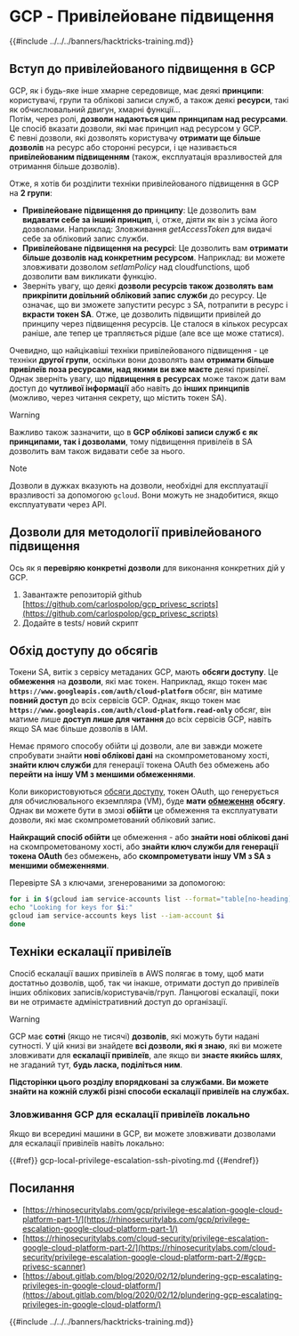 # GCP - Привілейоване підвищення

{{#include ../../../banners/hacktricks-training.md}}

## Вступ до привілейованого підвищення в GCP <a href="#introduction-to-gcp-privilege-escalation" id="introduction-to-gcp-privilege-escalation"></a>

GCP, як і будь-яке інше хмарне середовище, має деякі **принципи**: користувачі, групи та облікові записи служб, а також деякі **ресурси**, такі як обчислювальний двигун, хмарні функції…\
Потім, через ролі, **дозволи надаються цим принципам над ресурсами**. Це спосіб вказати дозволи, які має принцип над ресурсом у GCP.\
Є певні дозволи, які дозволять користувачу **отримати ще більше дозволів** на ресурс або сторонні ресурси, і це називається **привілейованим підвищенням** (також, експлуатація вразливостей для отримання більше дозволів).

Отже, я хотів би розділити техніки привілейованого підвищення в GCP на **2 групи**:

- **Привілейоване підвищення до принципу**: Це дозволить вам **видавати себе за інший принцип**, і, отже, діяти як він з усіма його дозволами. Наприклад: Зловживання _getAccessToken_ для видачі себе за обліковий запис служби.
- **Привілейоване підвищення на ресурсі**: Це дозволить вам **отримати більше дозволів над конкретним ресурсом**. Наприклад: ви можете зловживати дозволом _setIamPolicy_ над cloudfunctions, щоб дозволити вам викликати функцію.
- Зверніть увагу, що деякі **дозволи ресурсів також дозволять вам прикріпити довільний обліковий запис служби** до ресурсу. Це означає, що ви зможете запустити ресурс з SA, потрапити в ресурс і **вкрасти токен SA**. Отже, це дозволить підвищити привілей до принципу через підвищення ресурсів. Це сталося в кількох ресурсах раніше, але тепер це трапляється рідше (але все ще може статися).

Очевидно, що найцікавіші техніки привілейованого підвищення - це техніки **другої групи**, оскільки вони дозволять вам **отримати більше привілеїв поза ресурсами, над якими ви вже маєте** деякі привілеї. Однак зверніть увагу, що **підвищення в ресурсах** може також дати вам доступ до **чутливої інформації** або навіть до **інших принципів** (можливо, через читання секрету, що містить токен SA).

> [!WARNING]
> Важливо також зазначити, що в **GCP облікові записи служб є як принципами, так і дозволами**, тому підвищення привілеїв в SA дозволить вам також видавати себе за нього.

> [!NOTE]
> Дозволи в дужках вказують на дозволи, необхідні для експлуатації вразливості за допомогою `gcloud`. Вони можуть не знадобитися, якщо експлуатувати через API.

## Дозволи для методології привілейованого підвищення

Ось як я **перевіряю конкретні дозволи** для виконання конкретних дій у GCP.

1. Завантажте репозиторій github [https://github.com/carlospolop/gcp_privesc_scripts](https://github.com/carlospolop/gcp_privesc_scripts)
2. Додайте в tests/ новий скрипт

## Обхід доступу до обсягів <a href="#bypassing-access-scopes" id="bypassing-access-scopes"></a>

Токени SA, витік з сервісу метаданих GCP, мають **обсяги доступу**. Це **обмеження** на **дозволи**, які має токен. Наприклад, якщо токен має **`https://www.googleapis.com/auth/cloud-platform`** обсяг, він матиме **повний доступ** до всіх сервісів GCP. Однак, якщо токен має **`https://www.googleapis.com/auth/cloud-platform.read-only`** обсяг, він матиме лише **доступ лише для читання** до всіх сервісів GCP, навіть якщо SA має більше дозволів в IAM.

Немає прямого способу обійти ці дозволи, але ви завжди можете спробувати знайти **нові облікові дані** на скомпрометованому хості, **знайти ключ служби** для генерації токена OAuth без обмежень або **перейти на іншу VM з меншими обмеженнями**.

Коли використовуються [обсяги доступу](https://cloud.google.com/compute/docs/access/service-accounts#accesscopesiam), токен OAuth, що генерується для обчислювального екземпляра (VM), буде **мати** [**обмеження**](https://oauth.net/2/scope/) **обсягу**. Однак ви можете бути в змозі **обійти** це обмеження та експлуатувати дозволи, які має скомпрометований обліковий запис.

**Найкращий спосіб обійти** це обмеження - або **знайти нові облікові дані** на скомпрометованому хості, або **знайти ключ служби для генерації токена OAuth** без обмежень, або **скомпрометувати іншу VM з SA з меншими обмеженнями**.

Перевірте SA з ключами, згенерованими за допомогою:
```bash
for i in $(gcloud iam service-accounts list --format="table[no-heading](email)"); do
echo "Looking for keys for $i:"
gcloud iam service-accounts keys list --iam-account $i
done
```
## Техніки ескалації привілеїв

Спосіб ескалації ваших привілеїв в AWS полягає в тому, щоб мати достатньо дозволів, щоб, так чи інакше, отримати доступ до привілеїв інших облікових записів/користувачів/груп. Ланцюгові ескалації, поки ви не отримаєте адміністративний доступ до організації.

> [!WARNING]
> GCP має **сотні** (якщо не тисячі) **дозволів**, які можуть бути надані сутності. У цій книзі ви знайдете **всі дозволи, які я знаю**, які ви можете зловживати для **ескалації привілеїв**, але якщо ви **знаєте якийсь шлях**, не згаданий тут, **будь ласка, поділіться ним**.

**Підсторінки цього розділу впорядковані за службами. Ви можете знайти на кожній службі різні способи ескалації привілеїв на службах.**

### Зловживання GCP для ескалації привілеїв локально

Якщо ви всередині машини в GCP, ви можете зловживати дозволами для ескалації привілеїв навіть локально:

{{#ref}}
gcp-local-privilege-escalation-ssh-pivoting.md
{{#endref}}

## Посилання

- [https://rhinosecuritylabs.com/gcp/privilege-escalation-google-cloud-platform-part-1/](https://rhinosecuritylabs.com/gcp/privilege-escalation-google-cloud-platform-part-1/)
- [https://rhinosecuritylabs.com/cloud-security/privilege-escalation-google-cloud-platform-part-2/](https://rhinosecuritylabs.com/cloud-security/privilege-escalation-google-cloud-platform-part-2/#gcp-privesc-scanner)
- [https://about.gitlab.com/blog/2020/02/12/plundering-gcp-escalating-privileges-in-google-cloud-platform/](https://about.gitlab.com/blog/2020/02/12/plundering-gcp-escalating-privileges-in-google-cloud-platform/)

{{#include ../../../banners/hacktricks-training.md}}
